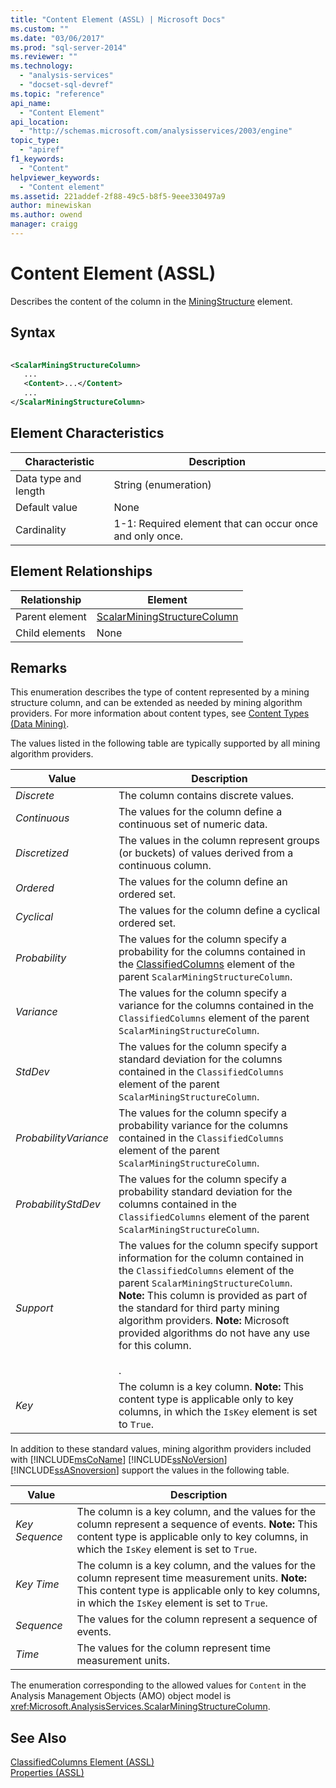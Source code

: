 ```yaml
---
title: "Content Element (ASSL) | Microsoft Docs"
ms.custom: ""
ms.date: "03/06/2017"
ms.prod: "sql-server-2014"
ms.reviewer: ""
ms.technology: 
  - "analysis-services"
  - "docset-sql-devref"
ms.topic: "reference"
api_name: 
  - "Content Element"
api_location: 
  - "http://schemas.microsoft.com/analysisservices/2003/engine"
topic_type: 
  - "apiref"
f1_keywords: 
  - "Content"
helpviewer_keywords: 
  - "Content element"
ms.assetid: 221addef-2f88-49c5-b8f5-9eee330497a9
author: minewiskan
ms.author: owend
manager: craigg
---
```

# Content Element (ASSL)
  Describes the content of the column in the [MiningStructure](../objects/miningstructure-element-assl.md) element.  
  
## Syntax  
  
```xml  
  
<ScalarMiningStructureColumn>  
   ...  
   <Content>...</Content>  
   ...  
</ScalarMiningStructureColumn>  
```  
  
## Element Characteristics  
  
|Characteristic|Description|  
|--------------------|-----------------|  
|Data type and length|String (enumeration)|  
|Default value|None|  
|Cardinality|1-1: Required element that can occur once and only once.|  
  
## Element Relationships  
  
|Relationship|Element|  
|------------------|-------------|  
|Parent element|[ScalarMiningStructureColumn](../data-type/miningstructurecolumn-data-type-assl.md)|  
|Child elements|None|  
  
## Remarks  
 This enumeration describes the type of content represented by a mining structure column, and can be extended as needed by mining algorithm providers. For more information about content types, see [Content Types &#40;Data Mining&#41;](../../data-mining/content-types-data-mining.md).  
  
 The values listed in the following table are typically supported by all mining algorithm providers.  
  
|Value|Description|  
|-----------|-----------------|  
|*Discrete*|The column contains discrete values.|  
|*Continuous*|The values for the column define a continuous set of numeric data.|  
|*Discretized*|The values in the column represent groups (or buckets) of values derived from a continuous column.|  
|*Ordered*|The values for the column define an ordered set.|  
|*Cyclical*|The values for the column define a cyclical ordered set.|  
|*Probability*|The values for the column specify a probability for the columns contained in the [ClassifiedColumns](../collections/columns-element-assl.md) element of the parent `ScalarMiningStructureColumn`.|  
|*Variance*|The values for the column specify a variance for the columns contained in the `ClassifiedColumns` element of the parent `ScalarMiningStructureColumn`.|  
|*StdDev*|The values for the column specify a standard deviation for the columns contained in the `ClassifiedColumns` element of the parent `ScalarMiningStructureColumn`.|  
|*ProbabilityVariance*|The values for the column specify a probability variance for the columns contained in the `ClassifiedColumns` element of the parent `ScalarMiningStructureColumn`.|  
|*ProbabilityStdDev*|The values for the column specify a probability standard deviation for the columns contained in the `ClassifiedColumns` element of the parent `ScalarMiningStructureColumn`.|  
|*Support*|The values for the column specify support information for the column contained in the `ClassifiedColumns` element of the parent `ScalarMiningStructureColumn`. **Note:**  This column is provided as part of the standard for third party mining algorithm providers. **Note:**  Microsoft provided algorithms do not have any use for this column. <br /><br /> .|  
|*Key*|The column is a key column. **Note:**  This content type is applicable only to key columns, in which the `IsKey` element is set to `True`.|  
  
 In addition to these standard values, mining algorithm providers included with [!INCLUDE[msCoName](../../../includes/msconame-md.md)] [!INCLUDE[ssNoVersion](../../../includes/ssnoversion-md.md)] [!INCLUDE[ssASnoversion](../../../includes/ssasnoversion-md.md)] support the values in the following table.  
  
|Value|Description|  
|-----------|-----------------|  
|*Key Sequence*|The column is a key column, and the values for the column represent a sequence of events. **Note:**  This content type is applicable only to key columns, in which the `IsKey` element is set to `True`.|  
|*Key Time*|The column is a key column, and the values for the column represent time measurement units. **Note:**  This content type is applicable only to key columns, in which the `IsKey` element is set to `True`.|  
|*Sequence*|The values for the column represent a sequence of events.|  
|*Time*|The values for the column represent time measurement units.|  
  
 The enumeration corresponding to the allowed values for `Content` in the Analysis Management Objects (AMO) object model is <xref:Microsoft.AnalysisServices.ScalarMiningStructureColumn>.  
  
## See Also  
 [ClassifiedColumns Element &#40;ASSL&#41;](../collections/columns-element-assl.md)   
 [Properties &#40;ASSL&#41;](properties-assl.md)  
  
  
